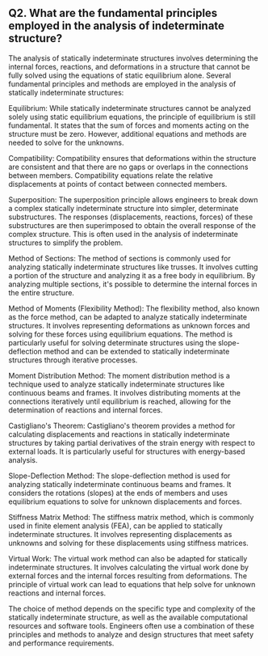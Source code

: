 ## Q2. What are the fundamental principles employed in the analysis of indeterminate structure?

The analysis of statically indeterminate structures involves determining the internal forces, reactions, and deformations in a structure that cannot be fully solved using the equations of static equilibrium alone. Several fundamental principles and methods are employed in the analysis of statically indeterminate structures:

Equilibrium: While statically indeterminate structures cannot be analyzed solely using static equilibrium equations, the principle of equilibrium is still fundamental. It states that the sum of forces and moments acting on the structure must be zero. However, additional equations and methods are needed to solve for the unknowns.

Compatibility: Compatibility ensures that deformations within the structure are consistent and that there are no gaps or overlaps in the connections between members. Compatibility equations relate the relative displacements at points of contact between connected members.

Superposition: The superposition principle allows engineers to break down a complex statically indeterminate structure into simpler, determinate substructures. The responses (displacements, reactions, forces) of these substructures are then superimposed to obtain the overall response of the complex structure. This is often used in the analysis of indeterminate structures to simplify the problem.

Method of Sections: The method of sections is commonly used for analyzing statically indeterminate structures like trusses. It involves cutting a portion of the structure and analyzing it as a free body in equilibrium. By analyzing multiple sections, it's possible to determine the internal forces in the entire structure.

Method of Moments (Flexibility Method): The flexibility method, also known as the force method, can be adapted to analyze statically indeterminate structures. It involves representing deformations as unknown forces and solving for these forces using equilibrium equations. The method is particularly useful for solving determinate structures using the slope-deflection method and can be extended to statically indeterminate structures through iterative processes.

Moment Distribution Method: The moment distribution method is a technique used to analyze statically indeterminate structures like continuous beams and frames. It involves distributing moments at the connections iteratively until equilibrium is reached, allowing for the determination of reactions and internal forces.

Castigliano's Theorem: Castigliano's theorem provides a method for calculating displacements and reactions in statically indeterminate structures by taking partial derivatives of the strain energy with respect to external loads. It is particularly useful for structures with energy-based analysis.

Slope-Deflection Method: The slope-deflection method is used for analyzing statically indeterminate continuous beams and frames. It considers the rotations (slopes) at the ends of members and uses equilibrium equations to solve for unknown displacements and forces.

Stiffness Matrix Method: The stiffness matrix method, which is commonly used in finite element analysis (FEA), can be applied to statically indeterminate structures. It involves representing displacements as unknowns and solving for these displacements using stiffness matrices.

Virtual Work: The virtual work method can also be adapted for statically indeterminate structures. It involves calculating the virtual work done by external forces and the internal forces resulting from deformations. The principle of virtual work can lead to equations that help solve for unknown reactions and internal forces.

The choice of method depends on the specific type and complexity of the statically indeterminate structure, as well as the available computational resources and software tools. Engineers often use a combination of these principles and methods to analyze and design structures that meet safety and performance requirements.


